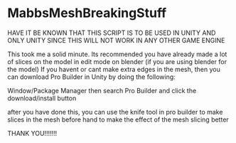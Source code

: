 # MabbsMeshBreakingStuff

HAVE IT BE KNOWN THAT THIS SCRIPT IS TO BE USED IN UNITY AND ONLY UNITY SINCE THIS WILL NOT WORK IN ANY OTHER GAME ENGINE

This took me a solid minute. Its recommended you have already made a lot of slices on the model in edit mode on blender (if you are using blender for the model)
If you havent or cant make extra edges in the mesh, then you can download Pro Builder in Unity by doing the following:

Window/Package Manager then search Pro Builder and click the download/install button

after you have done this, you can use the knife tool in pro builder to make slices in the mesh before hand to make the effect of the mesh slicing better

THANK YOU!!!!!!!
